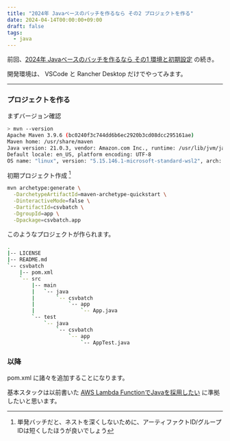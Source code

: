 ```yaml
---
title: "2024年 Javaベースのバッチを作るなら その2 プロジェクトを作る"
date: 2024-04-14T00:00:00+09:00
draft: false
tags:
  - java
---
```


前回、[2024年 Javaベースのバッチを作るなら その1 環境と初期設定](../20240407_java_based_batch/) の続き。  

開発環境は、 VSCode と Rancher Desktop だけでやってみます。

_____

### プロジェクトを作る

まずバージョン確認

```sh
> mvn --version
Apache Maven 3.9.6 (bc0240f3c744dd6b6ec2920b3cd08dcc295161ae)
Maven home: /usr/share/maven
Java version: 21.0.3, vendor: Amazon.com Inc., runtime: /usr/lib/jvm/java-21-amazon-corretto
Default locale: en_US, platform encoding: UTF-8
OS name: "linux", version: "5.15.146.1-microsoft-standard-wsl2", arch: "amd64", family: "unix"
```

初期プロジェクト作成 [^1]

```sh
mvn archetype:generate \
  -DarchetypeArtifactId=maven-archetype-quickstart \
  -DinteractiveMode=false \
  -DartifactId=csvbatch \
  -DgroupId=app \
  -Dpackage=csvbatch.app
```

このようなプロジェクトが作られます。

```sh
.
|-- LICENSE
|-- README.md
`-- csvbatch
    |-- pom.xml
    `-- src
        |-- main
        |   `-- java
        |       `-- csvbatch
        |           `-- app
        |               `-- App.java
        `-- test
            `-- java
                `-- csvbatch
                    `-- app
                        `-- AppTest.java
```

### 以降

pom.xml に諸々を追加することになります。

基本スタックは以前書いた [AWS Lambda FunctionでJavaを採用したい](../20220925_aws_lambda_guice/) に準拠したいと思います。

[^1]: 単発バッチだと、ネストを深くしないために、アーティファクトID/グループIDは短くしたほうが良いでしょう